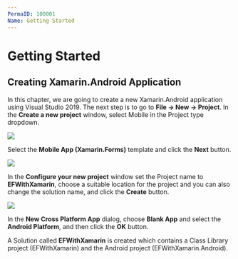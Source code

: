 ```yaml
---
PermaID: 100001
Name: Getting Started
---
```


# Getting Started

## Creating Xamarin.Android Application

In this chapter, we are going to create a new Xamarin.Android application using Visual Studio 2019. The next step is to go to **File -> New -> Project**. In the **Create a new project** window, select Mobile in the Project type dropdown.

<img src="https://raw.githubusercontent.com/zzzprojects/learn-orm/master/tutorials/android-with-entity-framework-core/images/getting-started-1.png">

Select the **Mobile App (Xamarin.Forms)** template and click the **Next** button.

<img src="https://raw.githubusercontent.com/zzzprojects/learn-orm/master/tutorials/android-with-entity-framework-core/images/getting-started-2.png">

In the **Configure your new project** window set the Project name to **EFWithXamarin**, choose a suitable location for the project and you can also change the solution name, and click the **Create** button.

<img src="https://raw.githubusercontent.com/zzzprojects/learn-orm/master/tutorials/android-with-entity-framework-core/images/getting-started-3.png">

In the **New Cross Platform App** dialog, choose **Blank App** and select the **Android Platform**, and then click the **OK** button.

A Solution called **EFWithXamarin** is created which contains a Class Library project (EFWithXamarin) and the Android project (EFWithXamarin.Android).

